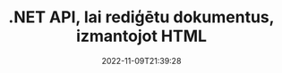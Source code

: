 ---
############################# Static ############################
layout: "product"
date: 2022-11-09T21:39:28
draft: false

product: "Editor"
product_tag: "editor"
platform: ".NET"
platform_tag: "net"

############################# Head ############################
head_title: "C# .NET dokumentu redaktora API | Rediģējiet Word Excel PowerPoint Web XML, izmantojot HTML"
head_description: "C# .NET dokumentu redaktora API, lai ielādētu Microsoft Word, Excel, PowerPoint, PDF, XML, tīmekļa un teksta failu formātus HTML, apstrādātu un pārveidotu atpakaļ sākotnējā formātā."

############################# Header ############################
title: ".NET API, lai rediģētu dokumentus, izmantojot HTML"
description: "Izstrādājiet .NET lietojumprogrammas, lai tās integrētu ar HTML redaktoru, izgūtu atbalstīto dokumentu, rediģētu un pārveidotu to sākotnējā formātā."
button:
    enable: true

############################# SubMenu ############################
submenu:
    enable: true
    
    left:
        img_alt: "GroupDocs.Editor for .NET"
        image: "https://www.groupdocs.cloud/templates/groupdocs/images/product-logos/groupdocs-editor-net.png"
        product: "GroupDocs.Editor"
        platform: ".NET"

    middle:
        button:
            # button loop
            - link: "#overview"
              text: "Pārskats"

            # button loop
            - link: "#features"
              text: "Iespējas"

            # button loop
            - link: "#support"
              text: "Atbalsts"

            # button loop
            - link: "https://products.groupdocs.app/editor"
              text: "Demo tiešraide"

            # button loop
            - link: "https://purchase.groupdocs.com/pricing/editor/net"
              text: "Cenu noteikšana"

    right:
        link_download: "https://downloads.groupdocs.com/editor"
        link_learn: "https://docs.groupdocs.com/editor/net/"
        link_buy: "https://purchase.groupdocs.com"

############################# Overview ############################
overview:
    enable: true
    content: |
      GroupDocs.Editor for .NET API palīdz jums izveidot vienkāršas un viegli lietojamas C#, ASP.NET un citas .NET lietojumprogrammas, kas viegli integrējas ar populāriem HTML redaktoriem (gan atvērtā koda, gan maksas), lai konvertētu, rediģētu un apstrādātu dokumentus populāri failu formāti. Mūsu .NET Editor API ļauj ielādēt dokumentu, pārvērst to HTML formātā, pārsūtīt HTML uz ārējo HTML redaktoru un, tiklīdz manipulācijas ir pabeigtas, saglabā HTML tā sākotnējā faila formātā. Varat arī atsevišķi ienest jebkuram dokumentam pievienotos resursus. Tas darbojas ar visu veidu dokumentiem, piemēram, ar Microsoft Word, Excel, PowerPoint, PDF, XPS, OpenDocument, tekstu, Web, e-pastu, e-grāmatām un citiem dokumentiem.
    tabs:
      enable: true
      
      ## TAB ONE ##
      tab_one:
        description: |
          Tālāk ir sniegts pārskats par GroupDocs.Editor for .NET:
      
        left:
          enable: true
          icon: "fab fa-html5"
          title: "Manipulēt, izmantojot HTML"
          content: |
            * Ielādējiet atbalstīto dokumentu
            * Rediģējiet saturu, izmantojot HTML
            * Rediģēt saistītos stilus
            * Konvertēt oriģinālajā formātā
      
      ## TAB TWO ##
      tab_two:
        description: |
          GroupDocs.Editor for .NET atbalsta šādus [failu formātus](https://docs.groupdocs.com/editor/java/supported-document-formats/)

        left:
          enable: true
          table:
            # table loop
            - title: "Microsoft Office"
              content: |
                * **Microsoft Word**: DOC, DOCX, DOCM, DOT, DOTM, DOTX, FlatOPC, WordML, RTF
                * **Microsoft Excel**: XLS, XLSX, XLSM, XLT, XLTX, XLTM, XLSB, XLAM, CSV, TSV, SXC, SpreadsheetML, DIF, DSV
                * **Microsoft PowerPoint**: PPT, PPTX, PPTM, PPS, PPSX, PPSM, POT, POTX, POTM

        right:
          enable: true
          table:
            # table loop
            - title: "Citu formātu saimes"
              content: |
                * **OpenDocument formāti**: ODT, OTT, ODS, FODS, ODP, OTP
                * **Fiksēta izkārtojuma formāti**: PDF, XPS
                * **Web formāti**: HTML, MHTML, CHM, XML, TXT
                * **Web formāti**: MOBI, AZW3, ePub

      ## TAB THREE ##
      tab_three:
        description: |
          GroupDocs.Editor for .NET atbalsta šādas operētājsistēmas, ietvarus un pakotņu pārvaldniekus:
        
        left:
          enable: true
          table:
            # table loop
            - icon: "fab fa-windows"
              title: "Operētājsistēmas"
              content: |
                * Microsoft Windows Desktop
                * Microsoft Windows Server
                * Microsoft Windows Azure
                * Linux

            # table loop
            - icon: "fas fa-code"
              title: "Atbalstītie ietvari"
              content: |
                * .NET Framework 4.6.1+
                * .NET Standard 2.0+
                * .NET 6+
                * Mono Framework 1.2+

        right:
          enable: true
          table:
            # table loop
            - icon: "fas fa-box"
              title: "Pakešu pārvaldnieki"
              content: |
                * NuGet

            # table loop
            - icon: "fas fa-tools"
              title: "Attīstības vide"
              content: |
                * Microsoft Visual Studio
                * Xamarin.Android
                * Xamarin.IOS
                * Xamarin.Mac
                * MonoDevelop

############################# Features ############################
features:
    enable: true
    title: "GroupDocs.Editor .NET līdzekļiem"

    feature:
      # feature loop
      - icon: "fas fa-copy"
        content: "Vienkārša integrācija ar jebkuru HTML redaktoru"

      # feature loop
      - icon: "fas fa-eye"
        content: "Konvertējiet dokumentu uz HTML DOM"

      # feature loop
      - icon: "fas fa-bolt"
        content: "Ienesiet HTML saturu no dokumentu straumes"
      
      # feature loop
      - icon: "fas fa-file-powerpoint"
        content: "Iegūstiet HTML saturu un tā iegultos resursus"

      # feature loop
      - icon: "fas fa-code"
        content: "Iegūstiet HTML pamatteksta tagu saturu no dokumenta"

      # feature loop
      - icon: "fas fa-cloud"
        content: "Iegūstiet HTML dokumenta CSS stila lapas"

      # feature loop
      - icon: "fas fa-remove-format"
        content: "Šķērsojiet HTML saturu un saglabājiet tā resursus"

      # feature loop
      - icon: "fas fa-comment-slash"
        content: "Ienesiet HTML DOM no virknes satura un konvertējiet uz dokumentu"

      # feature loop
      - icon: "fas fa-location-arrow"
        content: "HTML DOM kopā ar resursu konvertēšanu"

      # feature loop
      - icon: "fas fa-border-all"
        content: "Rediģējiet dažādu formātu dokumentus HTML"

      # feature loop
      - icon: "fas fa-wrench"
        content: "Precīza konversija"

      # feature loop
      - icon: "fas fa-columns"
        content: "Iegūtajam dokumentam piemērojiet lasīšanas un/vai rakstīšanas aizsardzību"

      # feature loop
      - icon: "fas fa-file-word"
        content: "Paginajiet tekstapstrādes dokumentus un rediģējiet jebkurā WYSIWYG redaktorā"

      # feature loop
      - icon: "fas fa-envelope"
        content: "Datu bāze (DB) un lietotāja interfeiss (UI) Agnostiķis"

      # feature loop
      - icon: "fas fa-print"
        content: "Jaudīgi XML apstrādes līdzekļi"

      # feature loop
      - icon: "fas fa-file-archive"
        content: "Izgūt OTF (atvērtā tipa fontus) no ievades dokumentiem un eksportēt uz iegūto dokumentu"

      # feature loop
      - icon: "fas fa-lock"
        content: "Apstrādājiet rastra un vektora attēlus iekšēji atbalstītajos ievades dokumentu formātos"

      # feature loop
      - icon: "fas fa-file-code"
        content: "Ievietojiet rediģētās darblapas saturu oriģinālajā izklājlapā vēlamajā pozīcijā"
      
      # feature loop
      - icon: "fas fa-fill-drip"
        content: "Rediģējiet slaidus un ievietojiet tos iegūtajā izklājlapā"

      # feature loop
      - icon: "fas fa-file-excel"
        content: "Saglabāšanas laikā ieguliet fontus iegūtajā tekstapstrādes dokumentā"

    more_feature:
      # more_feature_loop
      - title: "Precīza konvertēšana uz un no HTML DOM"
        content: |
          GroupDocs.Editor for .NET API ļauj jūsu .NET lietojumprogrammām izgūt atbalstīta formāta dokumentu un pārvērst to par HTML dokumenta objektu modeli (DOM), kā arī iegūt pievienotos resursus, piemēram, CSS. Pēc tam varat veikt izmaiņas HTML, izmantojot savu iecienītāko HTML redaktoru. Kad esat pabeidzis rediģēšanu, GroupDocs.Editor for .NET API ļauj precīzi konvertēt šo HTML DOM atpakaļ sākotnējā failā.

          ```cs
          // Create Editor class by loading an input document
          Editor editor = new Editor("Sample.docx");

          // Open document for edit and obtain EditableDocument
          EditableDocument original = editor.Edit();

          // Obtain all-embedded HTML from it
          string allEmbeddedInside = original.GetEmbeddedHtml();

          // If necessary, obtain pure HTML-markup, CSS, images and other resources in separate form

          // Whole HTML-markup, without any resources
          string completeHtmlMarkup = original.GetContent();

          // Only HTML->BODY content, useful for most of WYSIWYG-editors
          string onlyInnerBody = original.GetBodyContent();

          // All CSS stylesheets
          var stylesheets = original.Css;

          // All images, including raster and vector, but without CSS gradients
          var images = original.Images;

          // All font resources
          var fonts = original.Fonts;

          // finally, send this content to your WYSIWYG HTML-editor
          ```
      # more_feature_loop
      - title: "Ielādējiet un izņemiet ārējos resursus"
        content: "GroupDocs.Editor for .NET API spēj izgūt ārējos resursus, kas pievienoti atbalstītajiem dokumentiem, piemēram, attēlus, fontus, CSS un citus. Ienestos resursus pēc tam var ielādēt, šķērsot un saglabāt atsevišķi no iegūtā HTML dokumenta. Tas nodrošina vieglāk pārvaldāmu izvadi."

      # more_feature_loop
      - title: "Lietojiet teksta efektus tekstapstrādes failu formātos"
        content: "GroupDocs dokumentu redaktora API ļauj pievienot sarežģītus teksta efektus (ēna, 3D efekts, kontūra, spīdums, gravēšana, reljefs), strādājot ar atbalstītajiem Microsoft Word dokumentu apstrādes formātiem. Šī funkcija ir automātiski iespējota, ko var novērot, apstrādājot dokumentu ar šādiem teksta efektiem."

      # more_feature_loop
      - title: "Jaudīgas XML manipulācijas funkcijas"
        content: |
          Izmantojot GroupDocs.Editor for .NET API, varat atvērt, skatīt un rediģēt XML dokumentus. Mūsu rediģēšanas API piedāvā īpašu atbalstu un atpazīšanu XML tagiem, atribūtiem kopā ar to vērtībām, XML deklarācijām, CDATA sadaļām, DOCTYPE definīcijām un citām XML specifiskām entītijām. Jūs varat pielāgot fontu un krāsu iestatījumus katrai atsevišķai vienībai XML struktūrā.  

          Funkcija XML Converter ir pietiekami gudra, lai parādītu kļūdas XML failā un to labošanu. URI un e-pasta atpazīšanas mehānisms skenē XML atribūtus un attēlo A tagā konstatētos URI un e-pasta adreses kā saites, lai tās varētu rediģēt kā saiti, nevis kā tekstu iegūtajā HTML failā.

############################# Support ############################
support:
    enable: true

############################# Solutions ############################
solutions:
    enable: true
    title: "GroupDocs.Editor piedāvā dokumentu rediģēšanas API citām populārām izstrādes vidēm"

    solution:
        # solution loop
        - img_alt: "GroupDocs.Editor for Java"
          image: "https://www.groupdocs.cloud/templates/groupdocs/images/product-logos/groupdocs-editor-java.png"
          product: "GroupDocs.Editor"
          platform: "Java"
          link: "/editor/java/"

############################# Back to top ###############################
back_to_top:
  enable: true
---